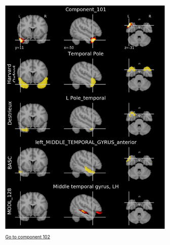 


![101](preliminary/101.jpg "Component 101")

[Go to component 102](https://parietal-inria.github.io/MODL_atlas/512/102 "Component 102")